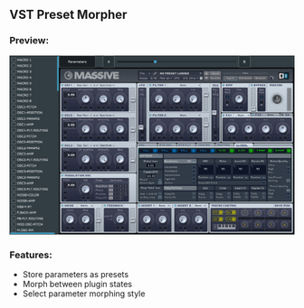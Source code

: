 ## VST Preset Morpher

### Preview:

<img width="900px" src="preview/Preview1.jpg" />

### Features:

- Store parameters as presets
- Morph between plugin states
- Select parameter morphing style
